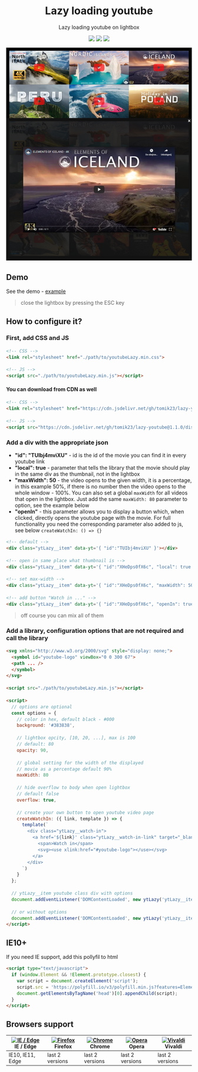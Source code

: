  <h1 align="center">
  Lazy loading youtube
 </h1>

<p align="center">
  Lazy loading youtube on lightbox
</p>

<p align="center">
  <img src="https://img.shields.io/github/package-json/v/tomik23/lazy-youtube">
  <img src="https://img.shields.io/github/size/tomik23/lazy-youtube/dist/js/youtubeLazy.min.js">
  <a href="LICENSE">
    <img src="https://img.shields.io/badge/License-MIT-green.svg">
  </a>
</p>

<p align="center">
  <img src="static/01.png">
</p>

## Demo

See the demo - [example](https://tomik23.github.io/lazy-youtube/)

> close the lightbox by pressing the ESC key

## How to configure it?

### First, add CSS and JS

```HTML
<!-- CSS -->
<link rel="stylesheet" href="./path/to/youtubeLazy.min.css">

<!-- JS -->
<script src="./path/to/youtubeLazy.min.js"></script>
```

#### You can download from CDN as well
```html
<!-- CSS -->
<link rel="stylesheet" href="https://cdn.jsdelivr.net/gh/tomik23/lazy-youtube@1.1.0/dist/css/youtubeLazy.min.js"/>

<!-- JS -->
<script src="https://cdn.jsdelivr.net/gh/tomik23/lazy-youtube@1.1.0/dist/js/youtubeLazy.min.js"></script>
```


### Add a div with the appropriate json

- **"id": "TUIbj4mviXU"** - id is the id of the movie you can find it in every youtube link
- **"local": true** - parameter that tells the library that the movie should play in the same div as the thumbnail, not in the lightbox
- **"maxWidth": 50** - the video opens to the given width, it is a percentage, in this example 50%, if there is no number then the video opens to the whole window - 100%. You can also set a global `maxWidth` for all videos that open in the lightbox. Just add the same `maxWidth: 80` parameter to option, see the example below
- **"openIn"** - this parameter allows you to display a button which, when clicked, directly opens the youtube page with the movie. For full functionality you need the corresponding parameter also added to js, see below `createWatchIn: () => {}`

```html
<!-- default -->
<div class="ytLazy__item" data-yt='{ "id":"TUIbj4mviXU" }'></div>

<!-- open in same place what thumbnail is -->
<div class="ytLazy__item" data-yt='{ "id":"XHeDps0fX6c", "local": true }'></div>

<!-- set max-width -->
<div class="ytLazy__item" data-yt='{ "id":"XHeDps0fX6c", "maxWidth": 50 }'></div>

<!-- add button "Watch in ..." -->
<div class="ytLazy__item" data-yt='{ "id":"XHeDps0fX6c", "openIn": true }'></div>
```
> off course you can mix all of them

### Add a library, configuration options that are not required and call the library

```html
<svg xmlns="http://www.w3.org/2000/svg" style="display: none;">
  <symbol id="youtube-logo" viewBox="0 0 300 67">
  <path ... />
  </symbol>
</svg>

<script src="./path/to/youtubeLazy.min.js"></script>

<script>
  // options are optional
  const options = {
    // color in hex, default black - #000
    background: '#383838',

    // lightbox opcity, [10, 20, ...], max is 100
    // default: 80
    opacity: 90,

    // global setting for the width of the displayed
    // movie as a percentage default 90%
    maxWidth: 80

    // hide overflow to body when open lightbox
    // default false
    overflow: true,

    // create your own button to open youtube video page
    createWatchIn: ({ link, template }) => {
      template(`
        <div class="ytLazy__watch-in">
          <a href='${link}' class="ytLazy__watch-in-link" target="_blank">
            <span>Watch in</span>
            <svg><use xlink:href="#youtube-logo"></use></svg>
          </a>
        </div>
      `)
    }
  };

  // ytLazy__item youtube class div with options
  document.addEventListener('DOMContentLoaded', new ytLazy('ytLazy__item', options));

  // or without options
  document.addEventListener('DOMContentLoaded', new ytLazy('ytLazy__item'));
</script>
```

## IE10+

If you need IE support, add this pollyfil to html

```html
<script type="text/javascript">
  if (window.Element && !Element.prototype.closest) {
    var script = document.createElement('script');
    script.src = 'https://polyfill.io/v3/polyfill.min.js?features=Element.prototype.closest';
    document.getElementsByTagName('head')[0].appendChild(script);
  }
</script>
```

## Browsers support

| [<img src="https://raw.githubusercontent.com/alrra/browser-logos/master/src/edge/edge_48x48.png" alt="IE / Edge" width="24px" height="24px" />](http://godban.github.io/browsers-support-badges/)<br/>IE / Edge | [<img src="https://raw.githubusercontent.com/alrra/browser-logos/master/src/firefox/firefox_48x48.png" alt="Firefox" width="24px" height="24px" />](http://godban.github.io/browsers-support-badges/)<br/>Firefox | [<img src="https://raw.githubusercontent.com/alrra/browser-logos/master/src/chrome/chrome_48x48.png" alt="Chrome" width="24px" height="24px" />](http://godban.github.io/browsers-support-badges/)<br/>Chrome | [<img src="https://raw.githubusercontent.com/alrra/browser-logos/master/src/opera/opera_48x48.png" alt="Opera" width="24px" height="24px" />](http://godban.github.io/browsers-support-badges/)<br/>Opera | [<img src="https://raw.githubusercontent.com/alrra/browser-logos/master/src/vivaldi/vivaldi_48x48.png" alt="Vivaldi" width="24px" height="24px" />](http://godban.github.io/browsers-support-badges/)<br/>Vivaldi |
| --------------------------------------------------------------------------------------------------------------------------------------------------------------------------------------------------------------- | ----------------------------------------------------------------------------------------------------------------------------------------------------------------------------------------------------------------- | ------------------------------------------------------------------------------------------------------------------------------------------------------------------------------------------------------------- | --------------------------------------------------------------------------------------------------------------------------------------------------------------------------------------------------------- | ----------------------------------------------------------------------------------------------------------------------------------------------------------------------------------------------------------------- |
| IE10, IE11, Edge                                                                                                                                                                                                | last 2 versions                                                                                                                                                                                                   | last 2 versions                                                                                                                                                                                               | last 2 versions                                                                                                                                                                                           | last 2 versions                                                                                                                                                                                                   |
